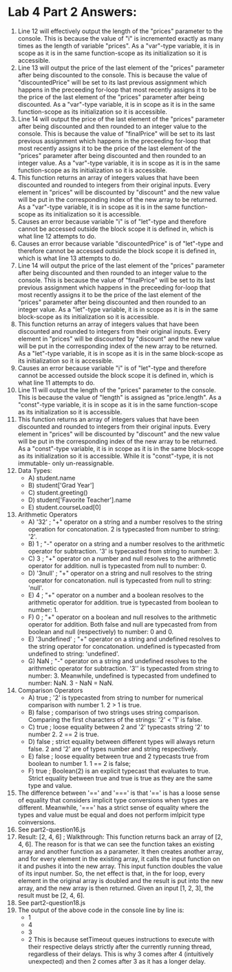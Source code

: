 # Lab 4 Part 2 Answers:

1. Line 12 will effectively output the length of the "prices" parameter to the console. This is because the value of "i" is incremented exactly as many times as the length of variable "prices". As a "var"-type variable, it is in scope as it is in the same function-scope as its initialization so it is accessible.
2. Line 13 will output the price of the last element of the "prices" parameter after being discounted to the console. This is because the value of "discountedPrice" will be set to its last previous assignment which happens in the preceeding for-loop that most recently assigns it to be the price of the last element of the "prices" parameter after being discounted. As a "var"-type variable, it is in scope as it is in the same function-scope as its initialization so it is accessible.
3. Line 14 will output the price of the last element of the "prices" parameter after being discounted and then rounded to an integer value to the console. This is because the value of "finalPrice" will be set to its last previous assignment which happens in the preceeding for-loop that most recently assigns it to be the price of the last element of the "prices" parameter after being discounted and then rounded to an integer value. As a "var"-type variable, it is in scope as it is in the same function-scope as its initialization so it is accessible.
4. This function returns an array of integers values that have been discounted and rounded to integers from their original inputs. Every element in "prices" will be discounted by "discount" and the new value will be put in the corresponding index of the new array to be returned. As a "var"-type variable, it is in scope as it is in the same function-scope as its initialization so it is accessible.
5. Causes an error because variable "i" is of "let"-type and therefore cannot be accessed outside the block scope it is defined in, which is what line 12 attempts to do.
6. Causes an error because variable "discountedPrice" is of "let"-type and therefore cannot be accessed outside the block scope it is defined in, which is what line 13 attempts to do.
7. Line 14 will output the price of the last element of the "prices" parameter after being discounted and then rounded to an integer value to the console. This is because the value of "finalPrice" will be set to its last previous assignment which happens in the preceeding for-loop that most recently assigns it to be the price of the last element of the "prices" parameter after being discounted and then rounded to an integer value. As a "let"-type variable, it is in scope as it is in the same block-scope as its initialization so it is accessible.
8. This function returns an array of integers values that have been discounted and rounded to integers from their original inputs. Every element in "prices" will be discounted by "discount" and the new value will be put in the corresponding index of the new array to be returned. As a "let"-type variable, it is in scope as it is in the same block-scope as its initialization so it is accessible.
9. Causes an error because variable "i" is of "let"-type and therefore cannot be accessed outside the block scope it is defined in, which is what line 11 attempts to do.
10. Line 11 will output the length of the "prices" parameter to the console. This is because the value of "length" is assigned as "price.length". As a "const"-type variable, it is in scope as it is in the same function-scope as its initialization so it is accessible.
11.  This function returns an array of integers values that have been discounted and rounded to integers from their original inputs. Every element in "prices" will be discounted by "discount" and the new value will be put in the corresponding index of the new array to be returned. As a "const"-type variable, it is in scope as it is in the same block-scope as its initialization so it is accessible. While it is "const"-type, it is not immutable- only un-reassignable.
12. Data Types:
    - A) student.name
    - B) student['Grad Year']
    - C) student.greeting()
    - D) student['Favorite Teacher'].name
    - E) student.courseLoad[0]
13. Arithmetic Operators
    - A) '32' ; "+" operator on a string and a number resolves to the string operation for concatonation. 2 is typecasted from number to string: '2'.
    - B) 1 ; "-" operator on a string and a number resolves to the arithmetic operator for subtraction. '3' is typecasted from string to number: 3.
    - C) 3 ; "+" operator on a number and null resolves to the arithmetic operator for addition. null is typecasted from null to number: 0.
    - D) '3null' ; "+" operator on a string and null resolves to the string operator for concatonation. null is typecasted from null to string: 'null'.
    - E) 4 ; "+" operator on a number and a boolean resolves to the arithmetic operator for addition. true is typecasted from boolean to number: 1.
    - F) 0 ; "+" operator on a boolean and null resolves to the arithmetic operator for addition. Both false and null are typecasted from from boolean and null (respectively) to number: 0 and 0.
    - E) '3undefined' ; "+" operator on a string and undefined resolves to the string operator for concatonation. undefined is typecasted from undefined to string: 'undefined'.
    - G) NaN ; "-" operator on a string and undefined resolves to the arithmetic operator for subtraction. '3'' is typecasted from string to number: 3. Meanwhile, undefined is typecasted from undefined to number: NaN. 3 - NaN = NaN.
14. Comparison Operators
    - A) true ; '2' is typecasted from string to number for numerical comparison with number 1. 2 > 1 is true.
    - B) false ; comparison of two strings uses string comparison. Comparing the first characters of the strings: '2' < '1' is false.
    - C) true ; loose equality between 2 and '2' typecasts string '2' to number 2. 2 == 2 is true.
    - D) false ; strict equality between different types will always return false. 2 and '2' are of types number and string respectively. 
    - E) false ; loose equality between true and 2 typecasts true from boolean to number 1. 1 == 2 is false;
    - F) true ; Boolean(2) is an explicit typecast that evaluates to true. Strict equality between true and true is true as they are the same type and value.
15. The difference between '==' and '===' is that '==' is has a loose sense of equality that considers implicit type conversions when types are different. Meanwhile, '===' has a strict sense of equality where the types and value must be equal and does not perform imlpicit type coinversions. 
16. See part2-question16.js
17. Result: [2, 4, 6] ; Walkthrough: This function returns back an array of [2, 4, 6]. The reason for is that we can see the function takes an existing array and another function as a parameter. It then creates another array, and for every element in the existing array, it calls the input function on it and pushes it into the new array. This input function doubles the value of its input number. So, the net effect is that, in the for loop, every element in the original array is doubled and the result is put into the new array, and the new array is then returned. Given an input [1, 2, 3], the result must be [2, 4, 6].
18. See part2-question18.js
19. The output of the above code in the console line by line is:
    - 1
    - 4
    - 3
    - 2
This is because setTimeout queues instructions to execute with their respective delays strictly after the currently running thread, regardless of their delays. This is why 3 comes after 4 (intuitively unexpected) and then 2 comes after 3 as it has a longer delay.